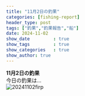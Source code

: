 ```yaml
---
title: "11月2日の釣果"
categories: [fishing-report]
header_type: post
tags: ["釣果","釣果報告","船"]
date: 2024-11-02
show_date         : true
show_tags         : true
show_categories   : true
show_author: true
---
```

**11月2日の釣果**
<br>
今日の釣果は…  
![20241102firp](https://xs572728.xsrv.jp/fishing_site/assets/site_image/IMG_3981.jpg "2024/11/02の釣果")





